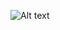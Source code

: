 ![Alt text](https://cdn.discordapp.com/attachments/1343188719561343046/1345053691534639198/Untitled287_20250228082311.png?ex=67c3265d&is=67c1d4dd&hm=509fd4033dbe30e334f2dc18fb51c6cc470dfabf8f7a0918a61cef4a2dec8862&)

